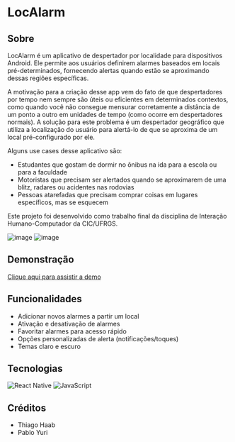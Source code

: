 # LocAlarm

## Sobre
LocAlarm é um aplicativo de despertador por localidade para dispositivos Android. Ele permite aos usuários definirem alarmes baseados em locais pré-determinados, fornecendo alertas quando estão se aproximando dessas regiões específicas.

A motivação para a criação desse app vem do fato de que despertadores por tempo nem sempre são úteis ou eficientes em determinados contextos, como quando você não consegue mensurar corretamente a distância de um ponto a outro em unidades de tempo (como ocorre em despertadores normais). A solução para este problema é um despertador geográfico que utiliza a localização do usuário para alertá-lo de que se aproxima de um local pré-configurado por ele.

Alguns use cases desse aplicativo são:
- Estudantes que gostam de dormir no ônibus na ida para a escola ou para a faculdade
- Motoristas que precisam ser alertados quando se aproximarem de uma blitz, radares ou acidentes nas rodovias
- Pessoas atarefadas que precisam comprar coisas em lugares específicos, mas se esquecem

Este projeto foi desenvolvido como trabalho final da disciplina de Interação Humano-Computador da CIC/UFRGS.

![image](https://github.com/ThiagoSzz/LocAlarm/assets/49589136/0607640b-39c9-4d9f-9d67-027640dfc779)
![image](https://github.com/ThiagoSzz/LocAlarm/assets/49589136/1191dd80-dfba-4727-9bf7-0c5ec1755713)

## Demonstração
[Clique aqui para assistir a demo](https://www.youtube.com/watch?v=rVPKem5O7Cs)

## Funcionalidades
- Adicionar novos alarmes a partir um local
- Ativação e desativação de alarmes
- Favoritar alarmes para acesso rápido
- Opções personalizadas de alerta (notificações/toques)
- Temas claro e escuro

## Tecnologias
![React Native](https://img.shields.io/badge/react_native-%2320232a.svg?style=for-the-badge&logo=react&logoColor=%2361DAFB)
![JavaScript](https://img.shields.io/badge/javascript-%23323330.svg?style=for-the-badge&logo=javascript&logoColor=%23F7DF1E)

## Créditos
- Thiago Haab
- Pablo Yuri
